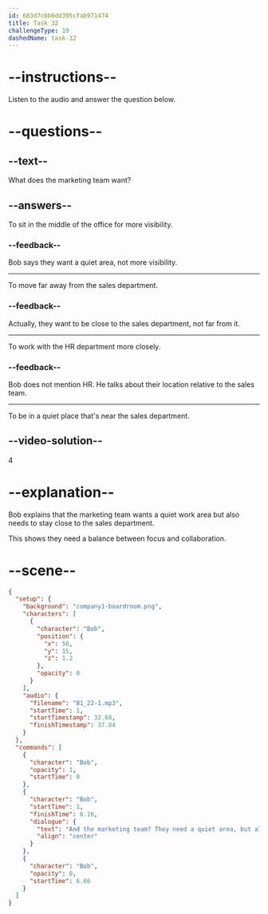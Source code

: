 ```yaml
---
id: 683d7c6b6dd395cfab971474
title: Task 32
challengeType: 19
dashedName: task-32
---
```


<!-- (Audio) Bob: And the marketing team? They need a quiet area but also want to be close to the sales department. -->

# --instructions--

Listen to the audio and answer the question below.

# --questions--

## --text--

What does the marketing team want?

## --answers--

To sit in the middle of the office for more visibility.

### --feedback--

Bob says they want a quiet area, not more visibility.

---

To move far away from the sales department.

### --feedback--

Actually, they want to be close to the sales department, not far from it.

---

To work with the HR department more closely.

### --feedback--

Bob does not mention HR. He talks about their location relative to the sales team.

---

To be in a quiet place that's near the sales department.

## --video-solution--

4

# --explanation--

Bob explains that the marketing team wants a quiet work area but also needs to stay close to the sales department.

This shows they need a balance between focus and collaboration.

# --scene--

```json
{
  "setup": {
    "background": "company1-boardroom.png",
    "characters": [
      {
        "character": "Bob",
        "position": {
          "x": 50,
          "y": 15,
          "z": 1.2
        },
        "opacity": 0
      }
    ],
    "audio": {
      "filename": "B1_22-1.mp3",
      "startTime": 1,
      "startTimestamp": 32.68,
      "finishTimestamp": 37.84
    }
  },
  "commands": [
    {
      "character": "Bob",
      "opacity": 1,
      "startTime": 0
    },
    {
      "character": "Bob",
      "startTime": 1,
      "finishTime": 6.16,
      "dialogue": {
        "text": "And the marketing team? They need a quiet area, but also want to be close to the sales department.",
        "align": "center"
      }
    },
    {
      "character": "Bob",
      "opacity": 0,
      "startTime": 6.66
    }
  ]
}
```
